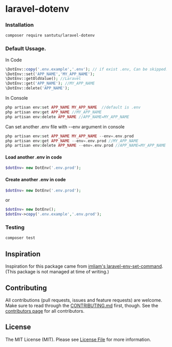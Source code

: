# laravel-dotenv

### Installation

```bash
composer require santutu/laravel-dotenv
```

### Default Ussage.

In Code

```php
\DotEnv::copy('.env.example','.env'); // if exist .env, Can be skipped.
\DotEnv::set('APP_NAME','MY_APP_NAME');
\DotEnv::getOldValue(); //Laravel
\DotEnv::get('APP_NAME'); //MY_APP_NAME
\DotEnv::delete('APP_NAME');
```

In Console

```php
php artisan env:set APP_NAME MY_APP_NAME  //default is .env
php artisan env:get APP_NAME //MY_APP_NAME 
php artisan env:delete APP_NAME //APP_NAME=MY_APP_NAME
```

Can set another .env file with --env argument in console 

```php
php artisan env:set APP_NAME MY_APP_NAME --env=.env.prod
php artisan env:get APP_NAME --env=.env.prod //MY_APP_NAME 
php artisan env:delete APP_NAME --env=.env.prod //APP_NAME=MY_APP_NAME
```



#### Load another .env in code

```php
$dotEnv= new DotEnv('.env.prod');
```


#### Create another .env in code

```php
$dotEnv= new DotEnv('.env.prod');
```

or

```php
$dotEnv= new DotEnv();
$dotEnv->copy('.env.example','.env.prod');
```


### Testing

``` bash
composer test
```

## Inspiration
Inspiration for this package came from [imliam's laravel-env-set-command](https://github.com/imliam/laravel-env-set-command).
(This package is not managed at time of writing.)

## Contributing
All contributions (pull requests, issues and feature requests) are
welcome. Make sure to read through the [CONTRIBUTING.md](CONTRIBUTING.md) first,
though. See the [contributors page](../../graphs/contributors) for all contributors.


## License

The MIT License (MIT). Please see [License File](LICENSE.md) for more information.